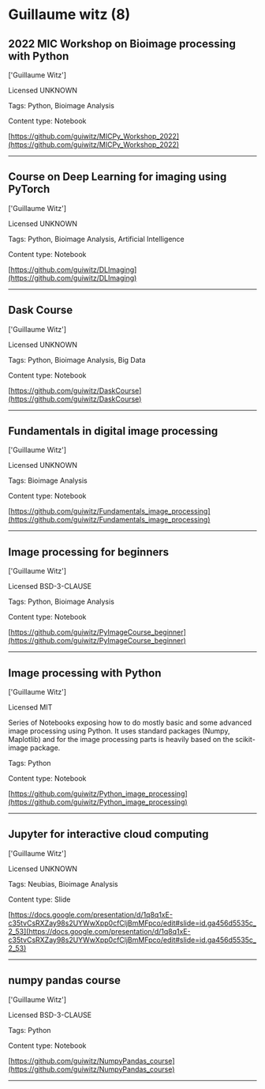 # Guillaume witz (8)
## 2022 MIC Workshop on Bioimage processing with Python

['Guillaume Witz']

Licensed UNKNOWN



Tags: Python, Bioimage Analysis

Content type: Notebook

[https://github.com/guiwitz/MICPy_Workshop_2022](https://github.com/guiwitz/MICPy_Workshop_2022)


---

## Course on Deep Learning for imaging using PyTorch

['Guillaume Witz']

Licensed UNKNOWN



Tags: Python, Bioimage Analysis, Artificial Intelligence

Content type: Notebook

[https://github.com/guiwitz/DLImaging](https://github.com/guiwitz/DLImaging)


---

## Dask Course

['Guillaume Witz']

Licensed UNKNOWN



Tags: Python, Bioimage Analysis, Big Data

Content type: Notebook

[https://github.com/guiwitz/DaskCourse](https://github.com/guiwitz/DaskCourse)


---

## Fundamentals in digital image processing

['Guillaume Witz']

Licensed UNKNOWN



Tags: Bioimage Analysis

Content type: Notebook

[https://github.com/guiwitz/Fundamentals_image_processing](https://github.com/guiwitz/Fundamentals_image_processing)


---

## Image processing for beginners

['Guillaume Witz']

Licensed BSD-3-CLAUSE



Tags: Python, Bioimage Analysis

Content type: Notebook

[https://github.com/guiwitz/PyImageCourse_beginner](https://github.com/guiwitz/PyImageCourse_beginner)


---

## Image processing with Python

['Guillaume Witz']

Licensed MIT



Series of Notebooks exposing how to do mostly basic and some advanced image processing using Python. It uses standard packages (Numpy, Maplotlib) and for the image processing parts is heavily based on the scikit-image package.

Tags: Python

Content type: Notebook

[https://github.com/guiwitz/Python_image_processing](https://github.com/guiwitz/Python_image_processing)


---

## Jupyter for interactive cloud computing

['Guillaume Witz']

Licensed UNKNOWN



Tags: Neubias, Bioimage Analysis

Content type: Slide

[https://docs.google.com/presentation/d/1q8q1xE-c35tvCsRXZay98s2UYWwXpp0cfCljBmMFpco/edit#slide=id.ga456d5535c_2_53](https://docs.google.com/presentation/d/1q8q1xE-c35tvCsRXZay98s2UYWwXpp0cfCljBmMFpco/edit#slide=id.ga456d5535c_2_53)


---

## numpy pandas course

['Guillaume Witz']

Licensed BSD-3-CLAUSE



Tags: Python

Content type: Notebook

[https://github.com/guiwitz/NumpyPandas_course](https://github.com/guiwitz/NumpyPandas_course)


---


